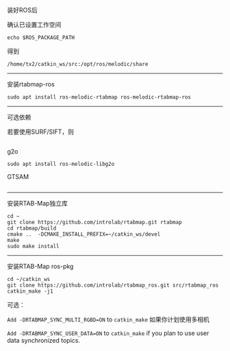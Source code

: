 装好ROS后

确认已设置工作空间
```
echo $ROS_PACKAGE_PATH
```
得到

`/home/tx2/catkin_ws/src:/opt/ros/melodic/share`

---

安装rtabmap-ros
```
sudo apt install ros-melodic-rtabmap ros-melodic-rtabmap-ros
```

---

可选依赖

若要使用SURF/SIFT，则
```

```

g2o
```
sudo apt install ros-melodic-libg2o
```


GTSAM
```

```


---

安装RTAB-Map独立库


```
cd ~
git clone https://github.com/introlab/rtabmap.git rtabmap
cd rtabmap/build
cmake ..  -DCMAKE_INSTALL_PREFIX=~/catkin_ws/devel
make
sudo make install
```

---

安装RTAB-Map ros-pkg


```
cd ~/catkin_ws
git clone https://github.com/introlab/rtabmap_ros.git src/rtabmap_ros
catkin_make -j1
```

可选：

`Add -DRTABMAP_SYNC_MULTI_RGBD=ON` to `catkin_make` 如果你计划使用多相机

`Add -DRTABMAP_SYNC_USER_DATA=ON` to `catkin_make` if you plan to use user data synchronized topics.





